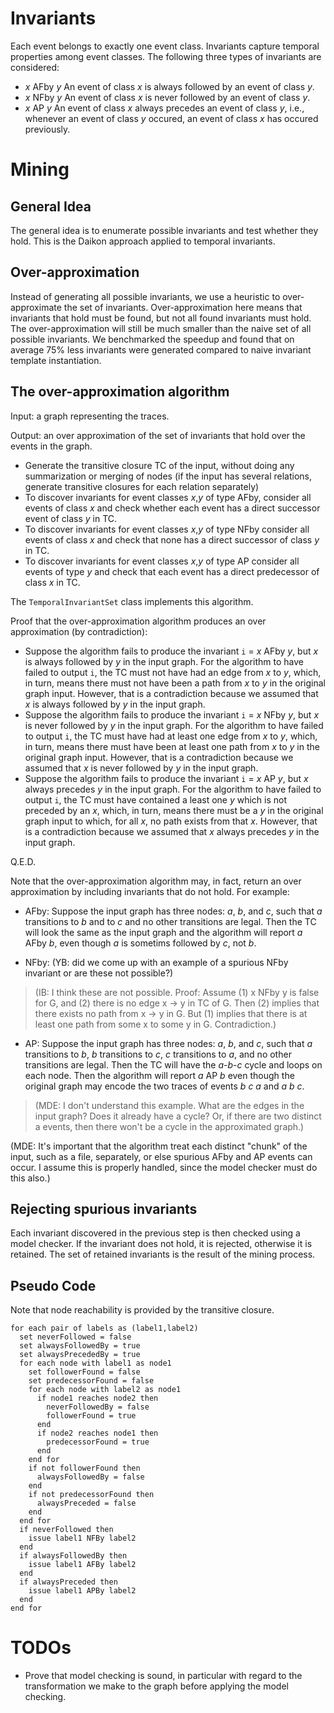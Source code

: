 # Invariants #

Each event belongs to exactly one event class. Invariants capture temporal properties among event classes. The following three types of invariants are considered:

  * _x_ AFby _y_ An event of class _x_ is always followed by an event of class _y_.
  * _x_ NFby _y_ An event of class _x_ is never followed by an event of class _y_.
  * _x_ AP _y_ An event of class _x_ always precedes an event of class _y_, i.e., whenever an event of class _y_ occured, an event of class _x_ has occured previously.



# Mining #
## General Idea ##
The general idea is to enumerate possible invariants and test whether they hold. This is the Daikon approach applied to temporal invariants.

## Over-approximation ##
Instead of generating all possible invariants, we use a heuristic to over-approximate the set of invariants. Over-approximation here means that invariants that hold must be found, but not all found invariants must hold. The over-approximation will still be much smaller than the naive set of all possible invariants. We benchmarked the speedup and found that on average 75% less invariants were generated compared to naive invariant template instantiation.

## The over-approximation algorithm ##
Input: a graph representing the traces.

Output: an over approximation of the set of invariants that hold over the events in the graph.

  * Generate the transitive closure TC of the input, without doing any summarization or merging of nodes (if the input has several relations, generate transitive closures for each relation separately)
  * To discover invariants for event classes _x_,_y_ of type AFby, consider all events of class _x_ and check whether each event has a direct successor event of class _y_ in TC.
  * To discover invariants for event classes _x_,_y_ of type NFby consider all events of class _x_ and check that none has a direct successor of class _y_ in TC.
  * To discover invariants for event classes _x_,_y_ of type AP consider all events of type _y_ and check that each event has a direct predecessor of class _x_ in TC.

The `TemporalInvariantSet` class implements this algorithm.

Proof that the over-approximation algorithm produces an over approximation (by contradiction):
  * Suppose the algorithm fails to produce the invariant `i` = _x_ AFby _y_, but _x_ is always followed by _y_ in the input graph.  For the algorithm to have failed to output `i`, the TC must not have had an edge from _x_ to _y_, which, in turn, means there must not have been a path from _x_ to _y_ in the original graph input.  However, that is a contradiction because we assumed that _x_ is always followed by _y_ in the input graph.
  * Suppose the algorithm fails to produce the invariant `i` = _x_ NFby _y_, but _x_ is never followed by _y_ in the input graph.  For the algorithm to have failed to output `i`, the TC must have had at least one edge from _x_ to _y_, which, in turn, means there must have been at least one path from _x_ to _y_ in the original graph input.  However, that is a contradiction because we assumed that _x_ is never followed by _y_ in the input graph.
  * Suppose the algorithm fails to produce the invariant `i` = _x_ AP _y_, but _x_ always precedes _y_ in the input graph.  For the algorithm to have failed to output `i`, the TC must have contained a least one _y_ which is not preceded by an _x_, which, in turn, means there must be a _y_ in the original graph input to which, for all _x_, no path exists from that _x_.  However, that is a contradiction because we assumed that _x_ always precedes _y_ in the input graph.

Q.E.D.

Note that the over-approximation algorithm may, in fact, return an over approximation by including invariants that do not hold.  For example:

  * AFby: Suppose the input graph has three nodes: _a_, _b_, and _c_, such that _a_ transitions to _b_ and to _c_ and no other transitions are legal.  Then the TC will look the same as the input graph and the algorithm will report _a_ AFby _b_, even though _a_ is sometims followed by _c_, not _b_.

  * NFby: (YB: did we come up with an example of a spurious NFby invariant or are these not possible?)

> (IB: I think these are not possible. Proof: Assume (1) x NFby y is false for G, and (2) there is no edge x -> y in TC of G. Then (2) implies that there exists no path from x -> y in G. But (1) implies that there is at least one path from some x to some y in G. Contradiction.)

  * AP: Suppose the input graph has three nodes: _a_, _b_, and _c_, such that _a_ transitions to _b_, _b_ transitions to _c_, _c_ transitions to _a_, and no other transitions are legal.  Then the TC will have the _a_-_b_-_c_ cycle and loops on each node.  Then the algorithm will report _a_ AP _b_ even though the original graph may encode the two traces of events _b_ _c_ _a_ and _a_ _b_ _c_.

> (MDE: I don't understand this example.  What are the edges in the input graph?  Does it already have a cycle?  Or, if there are two distinct a events, then there won't be a cycle in the approximated graph.)


(MDE: It's important that the algorithm treat each distinct "chunk" of the input, such as a file, separately, or else spurious AFby and AP events can occur.  I assume this is properly handled, since the model checker must do this also.)


## Rejecting spurious invariants ##
Each invariant discovered in the previous step is then checked using a model checker. If the invariant does not hold, it is rejected, otherwise it is retained. The set of retained invariants is the result of the mining process.

## Pseudo Code ##
Note that node reachability is provided by the transitive closure.
```
for each pair of labels as (label1,label2)
  set neverFollowed = false
  set alwaysFollowedBy = true
  set alwaysPrecededBy = true
  for each node with label1 as node1
    set followerFound = false
    set predecessorFound = false
    for each node with label2 as node1
      if node1 reaches node2 then
        neverFollowedBy = false
        followerFound = true
      end
      if node2 reaches node1 then
        predecessorFound = true
      end
    end for
    if not followerFound then
      alwaysFollowedBy = false
    end
    if not predecessorFound then
      alwaysPreceded = false
    end
  end for
  if neverFollowed then 
    issue label1 NFBy label2
  end
  if alwaysFollowedBy then
    issue label1 AFBy label2
  end
  if alwaysPreceded then
    issue label1 APBy label2
  end 
end for
```

# TODOs #
  * Prove that model checking is sound, in particular with regard to the transformation we make to the graph before applying the model checking.